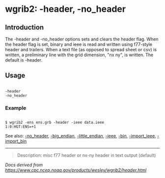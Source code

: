 # wgrib2: -header, -no_header

## Introduction

The -header and
-no_header options
sets and clears the header flag. When the
header flag is set, binary and ieee is read and written
using f77-style header and trailers.
When a text file (as opposed to spread sheet or csv) is written,
a preliminary line with the grid dimension, "nx ny",
is written. The default is -header.

## Usage

```

-header
-no_header

```

### Example

```

$ wgrib2 -ens ens.grb -header -ieee data.ieee
1:0:HGT:ENS=+1

```

See also:
[-no_header](./no_header.html),
[-big_endian](./big_endian.html),
[-little_endian](./little_endian.html),
[-ieee](./ieee.html),
[-bin](./bin.html),
[-import_ieee](./import_ieee.html),
[-import_bin](./import_bin.html)

---

> Description: misc f77 header or nx-ny header in text output (default)

_Docs derived from <https://www.cpc.ncep.noaa.gov/products/wesley/wgrib2/header.html>_
